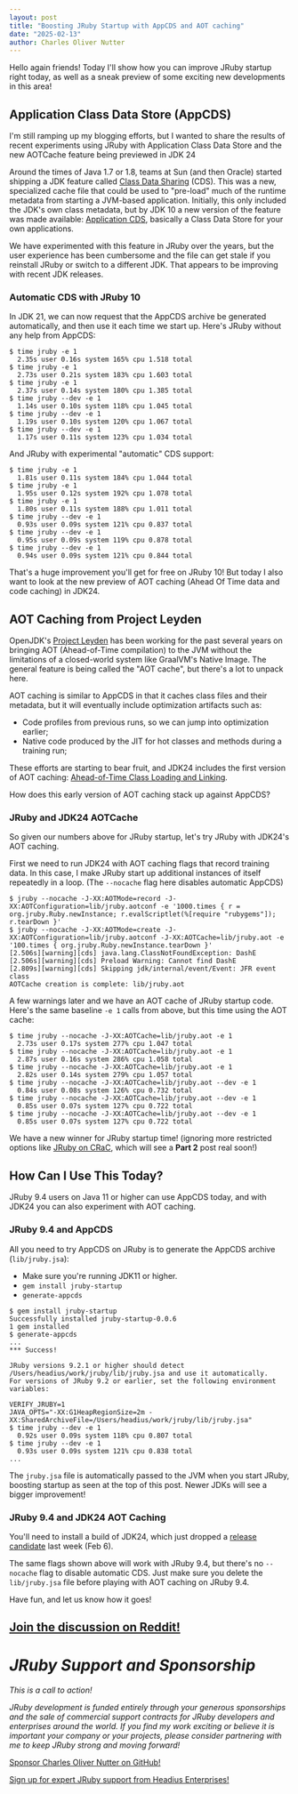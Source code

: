 ```yaml
---
layout: post
title: "Boosting JRuby Startup with AppCDS and AOT caching"
date: "2025-02-13"
author: Charles Oliver Nutter
---
```


Hello again friends! Today I'll show how you can improve JRuby startup right today, as well as a sneak preview of some exciting new developments in this area!

Application Class Data Store (AppCDS)
-------------------------------------

I'm still ramping up my blogging efforts, but I wanted to share the results of recent experiments using JRuby with Application Class Data Store and the new AOTCache feature being previewed in JDK 24

Around the times of Java 1.7 or 1.8, teams at Sun (and then Oracle) started shipping a JDK feature called [Class Data Sharing](https://docs.oracle.com/javase/8/docs/technotes/guides/vm/class-data-sharing.html) (CDS). This was a new, specialized cache file that could be used to "pre-load" much of the runtime metadata from starting a JVM-based application. Initially, this only included the JDK's own class metadata, but by JDK 10 a new version of the feature was made available: [Application CDS](https://openjdk.org/jeps/310), basically a Class Data Store for your own applications.

We have experimented with this feature in JRuby over the years, but the user experience has been cumbersome and the file can get stale if you reinstall JRuby or switch to a different JDK. That appears to be improving with recent JDK releases.

### Automatic CDS with JRuby 10

In JDK 21, we can now request that the AppCDS archive be generated automatically, and then use it each time we start up. Here's JRuby without any help from AppCDS:

```text
$ time jruby -e 1                   
  2.35s user 0.16s system 165% cpu 1.518 total
$ time jruby -e 1
  2.73s user 0.21s system 183% cpu 1.603 total
$ time jruby -e 1
  2.37s user 0.14s system 180% cpu 1.385 total
$ time jruby --dev -e 1
  1.14s user 0.10s system 118% cpu 1.045 total
$ time jruby --dev -e 1
  1.19s user 0.10s system 120% cpu 1.067 total
$ time jruby --dev -e 1
  1.17s user 0.11s system 123% cpu 1.034 total
```

And JRuby with experimental "automatic" CDS support:

```text
$ time jruby -e 1
  1.81s user 0.11s system 184% cpu 1.044 total
$ time jruby -e 1
  1.95s user 0.12s system 192% cpu 1.078 total
$ time jruby -e 1
  1.80s user 0.11s system 188% cpu 1.011 total
$ time jruby --dev -e 1
  0.93s user 0.09s system 121% cpu 0.837 total
$ time jruby --dev -e 1
  0.95s user 0.09s system 119% cpu 0.878 total
$ time jruby --dev -e 1
  0.94s user 0.09s system 121% cpu 0.844 total
```

That's a huge improvement you'll get for free on JRuby 10! But today I also want to look at the new preview of AOT caching (Ahead Of Time data and code caching) in JDK24.

AOT Caching from Project Leyden
-------------------------------

OpenJDK's [Project Leyden](https://openjdk.org/projects/leyden/) has been working for the past several years on bringing AOT (Ahead-of-Time compilation) to the JVM without the limitations of a closed-world system like GraalVM's Native Image. The general feature is being called the "AOT cache", but there's a lot to unpack here.

AOT caching is similar to AppCDS in that it caches class files and their metadata, but it will eventually include optimization artifacts such as:

* Code profiles from previous runs, so we can jump into optimization earlier;
* Native code produced by the JIT for hot classes and methods during a training run;

These efforts are starting to bear fruit, and JDK24 includes the first version of AOT caching: [Ahead-of-Time Class Loading and Linking](https://openjdk.org/jeps/483).

How does this early version of AOT caching stack up against AppCDS?

### JRuby and JDK24 AOTCache

So given our numbers above for JRuby startup, let's try JRuby with JDK24's AOT caching.

First we need to run JDK24 with AOT caching flags that record training data. In this case, I make JRuby start up additional instances of itself repeatedly in a loop. (The `--nocache` flag here disables automatic AppCDS)

```text
$ jruby --nocache -J-XX:AOTMode=record -J-XX:AOTConfiguration=lib/jruby.aotconf -e '1000.times { r = org.jruby.Ruby.newInstance; r.evalScriptlet(%[require "rubygems"]); r.tearDown }'
$ jruby --nocache -J-XX:AOTMode=create -J-XX:AOTConfiguration=lib/jruby.aotconf -J-XX:AOTCache=lib/jruby.aot -e '100.times { org.jruby.Ruby.newInstance.tearDown }'
[2.506s][warning][cds] java.lang.ClassNotFoundException: DashE
[2.506s][warning][cds] Preload Warning: Cannot find DashE
[2.809s][warning][cds] Skipping jdk/internal/event/Event: JFR event class
AOTCache creation is complete: lib/jruby.aot
```

A few warnings later and we have an AOT cache of JRuby startup code. Here's the same baseline `-e 1` calls from above, but this time using the AOT cache:

```text
$ time jruby --nocache -J-XX:AOTCache=lib/jruby.aot -e 1                                                           
  2.73s user 0.17s system 277% cpu 1.047 total
$ time jruby --nocache -J-XX:AOTCache=lib/jruby.aot -e 1
  2.87s user 0.16s system 286% cpu 1.058 total
$ time jruby --nocache -J-XX:AOTCache=lib/jruby.aot -e 1
  2.82s user 0.14s system 279% cpu 1.057 total
$ time jruby --nocache -J-XX:AOTCache=lib/jruby.aot --dev -e 1
  0.84s user 0.08s system 126% cpu 0.732 total
$ time jruby --nocache -J-XX:AOTCache=lib/jruby.aot --dev -e 1
  0.85s user 0.07s system 127% cpu 0.722 total
$ time jruby --nocache -J-XX:AOTCache=lib/jruby.aot --dev -e 1
  0.85s user 0.07s system 127% cpu 0.722 total
```

We have a new winner for JRuby startup time! (ignoring more restricted options like [JRuby on CRaC](https://blog.headius.com/2024/09/jruby-on-crac-part-1-lets-get-cracking.html), which will see a **Part 2** post real soon!)

How Can I Use This Today?
-------------------------

JRuby 9.4 users on Java 11 or higher can use AppCDS today, and with JDK24 you can also experiment with AOT caching.

### JRuby 9.4 and AppCDS

All you need to try AppCDS on JRuby is to generate the AppCDS archive (`lib/jruby.jsa`):

* Make sure you're running JDK11 or higher.
* `gem install jruby-startup`
* `generate-appcds`

```text
$ gem install jruby-startup
Successfully installed jruby-startup-0.0.6
1 gem installed
$ generate-appcds
...
*** Success!

JRuby versions 9.2.1 or higher should detect /Users/headius/work/jruby/lib/jruby.jsa and use it automatically.
For versions of JRuby 9.2 or earlier, set the following environment variables:

VERIFY_JRUBY=1
JAVA_OPTS="-XX:G1HeapRegionSize=2m -XX:SharedArchiveFile=/Users/headius/work/jruby/lib/jruby.jsa"
$ time jruby --dev -e 1
  0.92s user 0.09s system 118% cpu 0.807 total
$ time jruby --dev -e 1
  0.93s user 0.09s system 121% cpu 0.838 total
...
```

The `jruby.jsa` file is automatically passed to the JVM when you start JRuby, boosting startup as seen at the top of this post. Newer JDKs will see a bigger improvement!

### JRuby 9.4 and JDK24 AOT Caching

You'll need to install a build of JDK24, which just dropped a [release candidate](https://jdk.java.net/24/) last week (Feb 6).

The same flags shown above will work with JRuby 9.4, but there's no `--nocache` flag to disable automatic CDS. Just make sure you delete the `lib/jruby.jsa` file before playing with AOT caching on JRuby 9.4.

Have fun, and let us know how it goes!

## [Join the discussion on Reddit!](https://www.reddit.com/r/javavirtualmachine/comments/1ioncqe/boosting_jruby_startup_with_appcds_and_aot_caching/)

_JRuby Support and Sponsorship_
===============================

_This is a call to action!_

_JRuby development is funded entirely through your generous sponsorships and the sale of commercial support contracts for JRuby developers and enterprises around the world. If you find my work exciting or believe it is important your company or your projects, please consider partnering with me to keep JRuby strong and moving forward!_

[Sponsor Charles Oliver Nutter on GitHub!](https://github.com/sponsors/headius)

[Sign up for expert JRuby support from Headius Enterprises!](https://www.headius.com/jruby-support)
